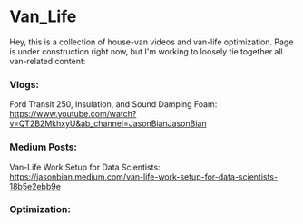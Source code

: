 # Van_Life


Hey, this is a collection of house-van videos and van-life optimization. 
Page is under construction right now, but I'm working to loosely tie together all van-related content:

### Vlogs:
Ford Transit 250, Insulation, and Sound Damping Foam: https://www.youtube.com/watch?v=QT2B2MkhxyU&ab_channel=JasonBianJasonBian

### Medium Posts:
Van-Life Work Setup for Data Scientists: https://jasonbian.medium.com/van-life-work-setup-for-data-scientists-18b5e2ebb9e

### Optimization: 
